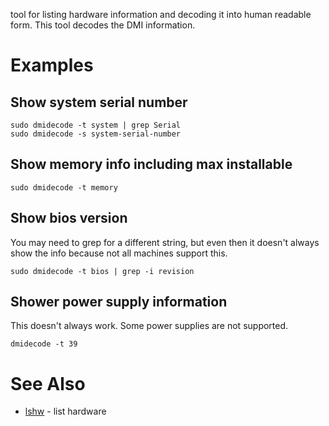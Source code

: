 tool for listing hardware information and decoding it into human readable form. This tool decodes the DMI information.

# Examples

## Show system serial number

```
sudo dmidecode -t system | grep Serial
sudo dmidecode -s system-serial-number
```

## Show memory info including max installable

```
sudo dmidecode -t memory
```

## Show bios version

You may need to grep for a different string, but even then it doesn't always show the info because not all machines support this.

```
sudo dmidecode -t bios | grep -i revision
```

## Shower power supply information

This doesn't always work. Some power supplies are not supported.

```
dmidecode -t 39
```

# See Also

- [lshw](lshw) - list hardware
